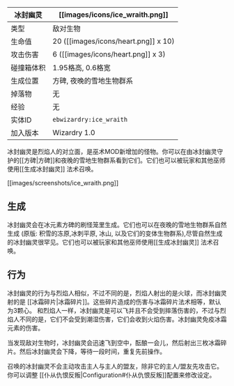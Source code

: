 | 冰封幽灵 | [[images/icons/ice_wraith.png]] |
|--------|-------|
| 类型 | 敌对生物 |
| 生命值 | 20 ([[images/icons/heart.png]] x 10) |
| 攻击伤害 | 6 ([[images/icons/heart.png]] x 3) |
| 碰撞箱体积 | 1.95格高, 0.6格宽 |
| 生成位置 | 方碑, 夜晚的雪地生物群系 |
| 掉落物 | 无 |
| 经验 | 无 |
| 实体ID | `ebwizardry:ice_wraith` |
| 加入版本 | Wizardry 1.0 |

冰封幽灵是烈焰人的对立面，是巫术MOD新增加的怪物。你可以在由冰封幽灵守护的[[方碑|方碑]]和夜晚的雪地生物群系看到它们。它们也可以被玩家和其他巫师使用[[生成冰封幽灵]] 法术召唤。

[[images/screenshots/ice_wraith.png]]

## 生成
冰封幽灵会在冰元素方碑的刷怪笼里生成。它们也可以在夜晚的雪地生物群系自然生成 (原版: 积雪的冻原,冰刺平原, 冰山, 以及它们的变体生物群系),尽管自然生成的冰封幽灵很罕见。它们也可以被玩家和其他巫师使用[[生成冰封幽灵]] 法术召唤。

## 行为
冰封幽灵的行为与烈焰人相似，不过不同的是，烈焰人射出的是火球，而冰封幽灵射的是 [[冰霜碎片|冰霜碎片]]。这些碎片造成的伤害与冰霜碎片法术相等，默认为3颗心。 和烈焰人一样，冰封幽灵是可以飞并且不会受到摔落伤害的，不过与烈焰人不同的是，它们不会受到潮湿伤害，它们会收到火焰伤害。冰封幽灵免疫冰霜元素的伤害。

当发现敌对生物时，冰封幽灵会迅速飞到空中，酝酿一会儿，然后射出三枚冰霜碎片。然后冰封幽灵会下降，等待一段时间，重复先前操作。

召唤的冰封幽灵不会主动攻击主人与主人的盟友，除非它的主人/盟友先攻击它。 你可以调整 [[仆从仇恨反叛|Configuration#仆从仇恨反叛]]配置来修改设定。
